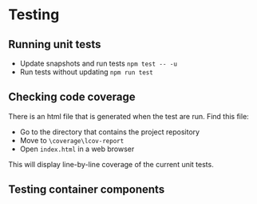 # Testing

## Running unit tests
- Update snapshots and run tests `npm test -- -u`
- Run tests without updating `npm run test`

## Checking code coverage
There is an html file that is generated when the test are run. Find this file:
 
 * Go to the directory that contains the project repository
 * Move to `\coverage\lcov-report`
 * Open `index.html` in a web browser

This will display line-by-line coverage of the current unit tests.

## Testing container components
